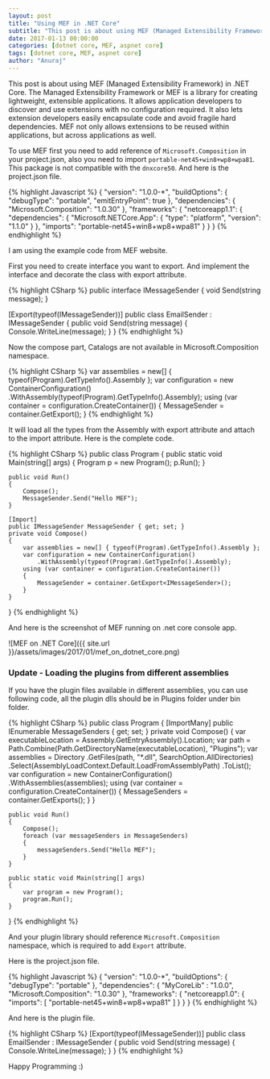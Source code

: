 ```yaml
---
layout: post
title: "Using MEF in .NET Core"
subtitle: "This post is about using MEF (Managed Extensibility Framework) in .NET Core. The Managed Extensibility Framework or MEF is a library for creating lightweight, extensible applications. It allows application developers to discover and use extensions with no configuration required. It also lets extension developers easily encapsulate code and avoid fragile hard dependencies. MEF not only allows extensions to be reused within applications, but across applications as well."
date: 2017-01-13 00:00:00
categories: [dotnet core, MEF, aspnet core]
tags: [dotnet core, MEF, aspnet core]
author: "Anuraj"
---
```

This post is about using MEF (Managed Extensibility Framework) in .NET Core. The Managed Extensibility Framework or MEF is a library for creating lightweight, extensible applications. It allows application developers to discover and use extensions with no configuration required. It also lets extension developers easily encapsulate code and avoid fragile hard dependencies. MEF not only allows extensions to be reused within applications, but across applications as well.

To use MEF first you need to add reference of `Microsoft.Composition` in your project.json, also you need to import `portable-net45+win8+wp8+wpa81`. This package is not compatible with the `dnxcore50`. And here is the project.json file.

{% highlight Javascript %}
{
  "version": "1.0.0-*",
  "buildOptions": {
    "debugType": "portable",
    "emitEntryPoint": true
  },
  "dependencies": {
    "Microsoft.Composition": "1.0.30"
  },
  "frameworks": {
    "netcoreapp1.1": {
      "dependencies": {
        "Microsoft.NETCore.App": {
          "type": "platform",
          "version": "1.1.0"
        }
      },
      "imports": "portable-net45+win8+wp8+wpa81"
    }
  }
}
{% endhighlight %}

I am using the example code from MEF website.

First you need to create interface you want to export. And implement the interface and decorate the class with export attribute.

{% highlight CSharp %}
public interface IMessageSender
{
    void Send(string message);
}

[Export(typeof(IMessageSender))]
public class EmailSender : IMessageSender
{
    public void Send(string message)
    {
        Console.WriteLine(message);
    }
}
{% endhighlight %}

Now the compose part, Catalogs are not available in Microsoft.Composition namespace.

{% highlight CSharp %}
var assemblies = new[] { typeof(Program).GetTypeInfo().Assembly };
var configuration = new ContainerConfiguration()
    .WithAssembly(typeof(Program).GetTypeInfo().Assembly);
using (var container = configuration.CreateContainer())
{
    MessageSender = container.GetExport<IMessageSender>();
}
{% endhighlight %}

It will load all the types from the Assembly with export attribute and attach to the import attribute.
Here is the complete code.

{% highlight CSharp %}
public class Program
{
    public static void Main(string[] args)
    {
        Program p = new Program();
        p.Run();
    }

    public void Run()
    {
        Compose();
        MessageSender.Send("Hello MEF");
    }

    [Import]
    public IMessageSender MessageSender { get; set; }
    private void Compose()
    {
        var assemblies = new[] { typeof(Program).GetTypeInfo().Assembly };
        var configuration = new ContainerConfiguration()
            .WithAssembly(typeof(Program).GetTypeInfo().Assembly);
        using (var container = configuration.CreateContainer())
        {
            MessageSender = container.GetExport<IMessageSender>();
        }
    }
}
{% endhighlight %}

And here is the screenshot of MEF running on .net core console app.

![MEF on .NET Core]({{ site.url }}/assets/images/2017/01/mef_on_dotnet_core.png)

### Update - Loading the plugins from different assemblies

If you have the plugin files available in different assemblies, you can use following code, all the plugin dlls should be in Plugins folder under bin folder.

{% highlight CSharp %}
public class Program
{
    [ImportMany]
    public IEnumerable<IMessageSender> MessageSenders { get; set; }
    private void Compose()
    {
        var executableLocation = Assembly.GetEntryAssembly().Location;
        var path = Path.Combine(Path.GetDirectoryName(executableLocation), "Plugins");
        var assemblies = Directory
                    .GetFiles(path, "*.dll", SearchOption.AllDirectories)
                    .Select(AssemblyLoadContext.Default.LoadFromAssemblyPath)
                    .ToList();
        var configuration = new ContainerConfiguration()
            .WithAssemblies(assemblies);
        using (var container = configuration.CreateContainer())
        {
            MessageSenders = container.GetExports<IMessageSender>();
        }
    }
    
    public void Run()
    {
        Compose();
        foreach (var messageSenders in MessageSenders)
        {
            messageSenders.Send("Hello MEF");
        }
    }

    public static void Main(string[] args)
    {
        var program = new Program();
        program.Run();
    }
}
{% endhighlight %}

And your plugin library should reference `Microsoft.Composition` namespace, which is required to add `Export` attribute.

Here is the project.json file.

{% highlight Javascript %}
{
  "version": "1.0.0-*",
  "buildOptions": {
    "debugType": "portable"
  },
  "dependencies": {
    "MyCoreLib" : "1.0.0",
    "Microsoft.Composition": "1.0.30"
  },
   "frameworks": {
    "netcoreapp1.0": {
      "imports": [ "portable-net45+win8+wp8+wpa81" ]
    }
  }
}
{% endhighlight %}

And here is the plugin file.

{% highlight CSharp %}
[Export(typeof(IMessageSender))]
public class EmailSender : IMessageSender
{
    public void Send(string message)
    {
        Console.WriteLine(message);
    }
}
{% endhighlight %}

Happy Programming :)